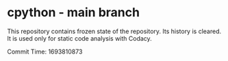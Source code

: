 # cpython - main branch

This repository contains frozen state of the repository.
Its history is cleared. It is used only for static code
analysis with Codacy.

Commit Time: 1693810873